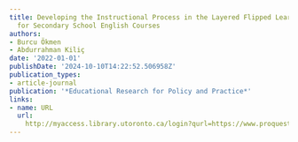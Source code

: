 ```yaml
---
title: Developing the Instructional Process in the Layered Flipped Learning Model
  for Secondary School English Courses
authors:
- Burcu Ökmen
- Abdurrahman Kiliç
date: '2022-01-01'
publishDate: '2024-10-10T14:22:52.506958Z'
publication_types:
- article-journal
publication: '*Educational Research for Policy and Practice*'
links:
- name: URL
  url: 
    http://myaccess.library.utoronto.ca/login?qurl=https://www.proquest.com/docview/2674283073?accountid=14771&bdid=38382&_bd=rYKi039U3Knjb3iFwJT8N6YxbKk%3D
---
```

